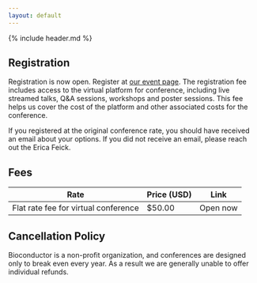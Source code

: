 ```yaml
---
layout: default
---
```


{% include header.md %}

## Registration

Registration is now open. Register at [our event page](https://datasciences.eventsmart.com/events/bioc2020/).
The registration fee includes access to the virtual platform for conference, including live streamed talks, Q&A sessions, workshops and poster sessions. This fee helps us cover the cost of the platform and other associated costs for the conference. 

If you registered at the original conference rate, you should have received an email about your options. If you did not receive an email, please reach out the Erica Feick.

## Fees

| Rate                     | Price (USD) | Link                      |
|--------------------------|-------------|---------------------------|
| Flat rate fee for virtual conference | $50.00     | Open now            |

## Cancellation Policy

Bioconductor is a non-profit organization, and conferences are designed only to break even every year. As a result we are generally unable to offer individual refunds.
